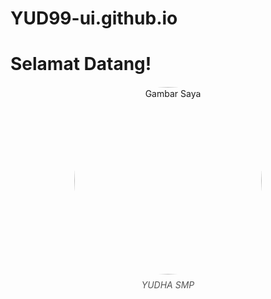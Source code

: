 # YUD99-ui.github.io
<!DOCTYPE html>
<html>
<head>
  <title>Gambar Bulat dengan Caption</title>
  <style>
    figure {
      text-align: center;
      margin: 20px auto;
      max-width: 300px;
    }
    img.responsive {
      width: 300px;
      height: 300px;
      object-fit: cover;
      border-radius: 50%; /* buat gambar bulat */
    }
    figcaption {
      margin-top: 8px;
      font-style: italic;
      color: #555;
    }
  </style>
</head>
<body>
  <h1>Selamat Datang!</h1>

  <figure>
    <img src="https://cdn.discordapp.com/attachments/1050809699320221749/1411940406974873642/2025-09-01_13.05.081.png" 
         alt="Gambar Saya" class="responsive">
    <figcaption>YUDHA SMP</figcaption>
  </figure>
</body>
</html>






